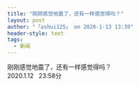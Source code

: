 ```yaml
---
title: "刚刚感觉地震了，还有一样感觉得吗？"
layout: post
author: "「ashui125」 on 2020-1-13 13:39"
header-style: text
tags:
  - 新闻
---
```


<head></head>
<body>
  刚刚感觉地震了，还有一样感觉得吗？
 <br> 2020.1.12&nbsp; &nbsp;23:58分
 <br>
</body>


